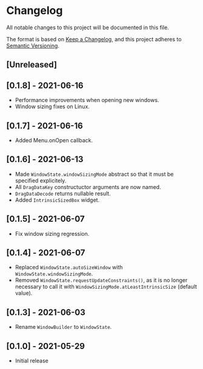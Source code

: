 # Changelog

All notable changes to this project will be documented in this file.

The format is based on [Keep a Changelog](https://keepachangelog.com/en/1.0.0/),
and this project adheres to [Semantic Versioning](https://semver.org/spec/v2.0.0.html).

## [Unreleased]

## [0.1.8] - 2021-06-16

- Performance improvements when opening new windows.
- Window sizing fixes on Linux.

## [0.1.7] - 2021-06-16

- Added Menu.onOpen callback.

## [0.1.6] - 2021-06-13

- Made `WindowState.windowSizingMode` abstract so that it must be specified explicitely.
- All `DragDataKey` constructuctor arguments are now named.
- `DragDataDecode` returns nullable result.
- Added `IntrinsicSizedBox` widget.

## [0.1.5] - 2021-06-07

- Fix window sizing regression.

## [0.1.4] - 2021-06-07

- Replaced `WindowState.autoSizeWindow` with `WindowState.windowSizingMode`.
- Removed `WindowState.requestUpdateConstraints()`, as it is no longer necessary to call it with `WindowSizingMode.atLeastIntrinsicSize` (default value).

## [0.1.3] - 2021-06-03

- Rename `WindowBuilder` to `WindowState`.

## [0.1.0] - 2021-05-29

- Initial release

